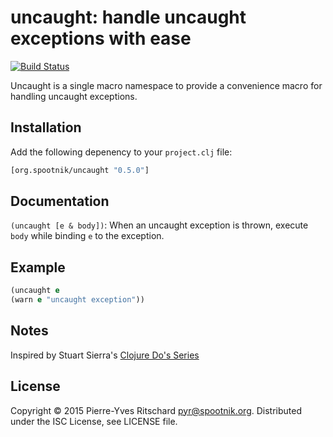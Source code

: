 uncaught: handle uncaught exceptions with ease
==============================================

[![Build Status](https://secure.travis-ci.org/pyr/uncaught.png)](http://travis-ci.org/pyr/uncaught)

Uncaught is a single macro namespace to provide
a convenience macro for handling uncaught exceptions.

## Installation

Add the following depenency to your `project.clj` file:

```clojure
[org.spootnik/uncaught "0.5.0"]
```

## Documentation

`(uncaught [e & body])`: When an uncaught exception is thrown, execute `body` while binding `e` to the exception.

## Example

```clojure
(uncaught e
(warn e "uncaught exception"))
```

## Notes

Inspired by Stuart Sierra's [Clojure Do's Series](http://stuartsierra.com/2015/05/27/clojure-uncaught-exceptions)

## License

Copyright © 2015 Pierre-Yves Ritschard <pyr@spootnik.org>.
Distributed under the ISC License, see LICENSE file.
